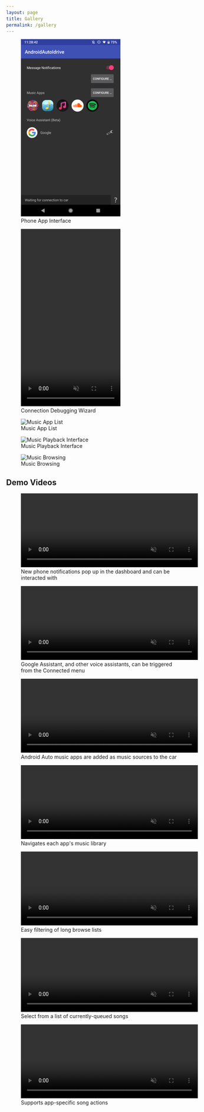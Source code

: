 ```yaml
---
layout: page
title: Gallery
permalink: /gallery
---
```


<div class="gallery">
<figure>
	<img src="images/screenshot-app.png" alt="Phone App Interface" width="270" height="480" style="width: 270px"/>
	<figcaption>Phone App Interface</figcaption>
</figure>
<figure>
	<video src="images/demo-connwizard.mp4" alt="Connection Debugging Wizard" autoplay muted controls loop width="270" height="480"></video>
	<figcaption>Connection Debugging Wizard</figcaption>
</figure>
<figure>
	<img src="images/screenshot-musicapplist.jpg" alt="Music App List" width="480" height="179"/>
	<figcaption>Music App List</figcaption>
</figure>
<figure>
	<img src="images/screenshot-musicplayback.jpg" alt="Music Playback Interface" width="480" height="180"/>
	<figcaption>Music Playback Interface</figcaption>
</figure>
<figure>
	<img src="images/screenshot-musicbrowse.jpg" alt="Music Browsing" width="480" height="189"/>
	<figcaption>Music Browsing</figcaption>
</figure>
</div>

## Demo Videos

<div class="gallery">
<figure>
	<video src="images/demo-notifications.mp4" alt="Notifications" autoplay muted controls loop width="480" height="200"></video>
	<figcaption>New phone notifications pop up in the dashboard and can be interacted with</figcaption>
</figure>
<figure>
	<video src="images/demo-assistant.mp4" alt="Assistant" autoplay muted controls loop width="480" height="200"></video>
	<figcaption>Google Assistant, and other voice assistants, can be triggered from the Connected menu</figcaption>
</figure>
<figure>
	<video src="images/demo-applist.mp4" alt="App List" autoplay muted controls loop width="480" height="200"></video>
	<figcaption>Android Auto music apps are added as music sources to the car</figcaption>
</figure>
<figure>
	<video src="images/demo-browse.mp4" alt="Browse" autoplay muted controls loop width="480" height="200"></video>
	<figcaption>Navigates each app's music library</figcaption>
</figure>
<figure>
	<video src="images/demo-filter.mp4" alt="Filter" autoplay muted controls loop width="480" height="200"></video>
	<figcaption>Easy filtering of long browse lists</figcaption>
</figure>
<figure>
	<video src="images/demo-nowplaying.mp4" alt="Now Playing" autoplay muted controls loop width="480" height="200"></video>
	<figcaption>Select from a list of currently-queued songs</figcaption>
</figure>
<figure>
	<video src="images/demo-actions.mp4" alt="App Actions" autoplay muted controls loop width="480" height="200"></video>
	<figcaption>Supports app-specific song actions</figcaption>
</figure>
</div>
